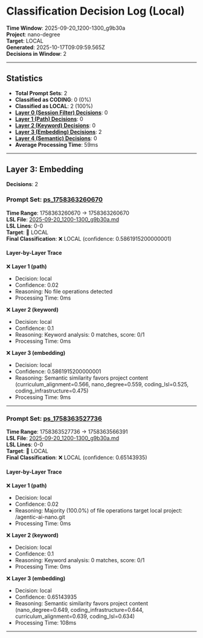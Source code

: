 # Classification Decision Log (Local)

**Time Window**: 2025-09-20_1200-1300_g9b30a<br>
**Project**: nano-degree<br>
**Target**: LOCAL<br>
**Generated**: 2025-10-17T09:09:59.565Z<br>
**Decisions in Window**: 2

---

## Statistics

- **Total Prompt Sets**: 2
- **Classified as CODING**: 0 (0%)
- **Classified as LOCAL**: 2 (100%)
- **[Layer 0 (Session Filter) Decisions](#layer-0-session-filter)**: 0
- **[Layer 1 (Path) Decisions](#layer-1-path)**: 0
- **[Layer 2 (Keyword) Decisions](#layer-2-keyword)**: 0
- **[Layer 3 (Embedding) Decisions](#layer-3-embedding)**: 2
- **[Layer 4 (Semantic) Decisions](#layer-4-semantic)**: 0
- **Average Processing Time**: 59ms

---

## Layer 3: Embedding

**Decisions**: 2

### Prompt Set: [ps_1758363260670](../../history/2025-09-20_1200-1300_g9b30a.md#ps_1758363260670)

**Time Range**: 1758363260670 → 1758363260670<br>
**LSL File**: [2025-09-20_1200-1300_g9b30a.md](../../history/2025-09-20_1200-1300_g9b30a.md#ps_1758363260670)<br>
**LSL Lines**: 0-0<br>
**Target**: 📍 LOCAL<br>
**Final Classification**: ❌ LOCAL (confidence: 0.5861915200000001)

#### Layer-by-Layer Trace

❌ **Layer 1 (path)**
- Decision: local
- Confidence: 0.02
- Reasoning: No file operations detected
- Processing Time: 0ms

❌ **Layer 2 (keyword)**
- Decision: local
- Confidence: 0.1
- Reasoning: Keyword analysis: 0 matches, score: 0/1
- Processing Time: 0ms

❌ **Layer 3 (embedding)**
- Decision: local
- Confidence: 0.5861915200000001
- Reasoning: Semantic similarity favors project content (curriculum_alignment=0.566, nano_degree=0.559, coding_lsl=0.525, coding_infrastructure=0.475)
- Processing Time: 9ms

---

### Prompt Set: [ps_1758363527736](../../history/2025-09-20_1200-1300_g9b30a.md#ps_1758363527736)

**Time Range**: 1758363527736 → 1758363566391<br>
**LSL File**: [2025-09-20_1200-1300_g9b30a.md](../../history/2025-09-20_1200-1300_g9b30a.md#ps_1758363527736)<br>
**LSL Lines**: 0-0<br>
**Target**: 📍 LOCAL<br>
**Final Classification**: ❌ LOCAL (confidence: 0.65143935)

#### Layer-by-Layer Trace

❌ **Layer 1 (path)**
- Decision: local
- Confidence: 0.02
- Reasoning: Majority (100.0%) of file operations target local project: /agentic-ai-nano.git
- Processing Time: 0ms

❌ **Layer 2 (keyword)**
- Decision: local
- Confidence: 0.1
- Reasoning: Keyword analysis: 0 matches, score: 0/1
- Processing Time: 0ms

❌ **Layer 3 (embedding)**
- Decision: local
- Confidence: 0.65143935
- Reasoning: Semantic similarity favors project content (nano_degree=0.649, coding_infrastructure=0.644, curriculum_alignment=0.639, coding_lsl=0.634)
- Processing Time: 108ms

---

